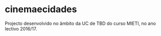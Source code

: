 # cinemaecidades

Projecto desenvolvido no âmbito da UC de TBD do curso MIETI, no ano lectivo 2016/17.
